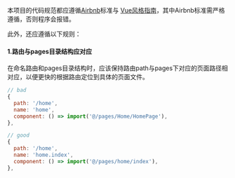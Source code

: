 本项目的代码规范都应遵循[Airbnb](https://github.com/airbnb/javascript)标准与
[Vue风格指南](https://cn.vuejs.org/v2/style-guide/)，其中Airbnb标准需严格遵循，否则程序会报错。

此外，还应遵循以下规则：

#### 1.路由与pages目录结构应对应
在命名路由和pages目录结构时，应该保持路由path与pages下对应的页面路径相对应，以便更快的根据路由定位到具体的页面文件。
```js
// bad
{
  path: '/home',
  name: 'home',
  component: () => import('@/pages/Home/HomePage'),
},

// good
{
  path: '/home',
  name: 'home.index',
  component: () => import('@/pages/home/index'),
},

```
